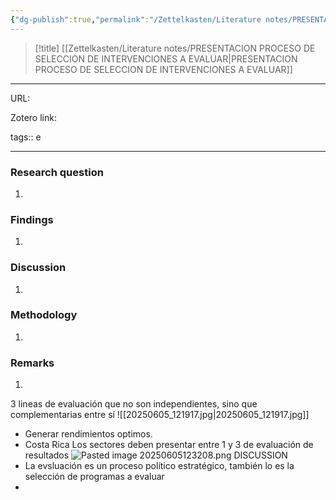 ```yaml
---
{"dg-publish":true,"permalink":"/Zettelkasten/Literature notes/PRESENTACION PROCESO DE SELECCION DE INTERVENCIONES A EVALUAR/","noteIcon":"","created":"2025-06-05T12:29:39.776-04:00"}
---
```




>[!title]
 [[Zettelkasten/Literature notes/PRESENTACION PROCESO DE SELECCION DE INTERVENCIONES A EVALUAR\|PRESENTACION PROCESO DE SELECCION DE INTERVENCIONES A EVALUAR]] 



------------------------------------

URL:

Zotero link:  []()

tags:: e

------------------------------------

### Research question
1. 

### Findings
1. 

### Discussion
1. 

### Methodology
1. 

### Remarks
1. 
3 lineas de evaluación que no son independientes, sino que complementarias entre sí 
![[20250605_121917.jpg\|20250605_121917.jpg]]
- Generar rendimientos optimos.
-  Costa Rica
	Los sectores deben presentar entre 1 y 3 de evaluación de resultados
	![Pasted image 20250605123208.png](/img/user/Pasted%20image%2020250605123208.png)
DISCUSSION
- La evsluación es un proceso político estratégico, también lo es la selección de programas a evaluar
- 